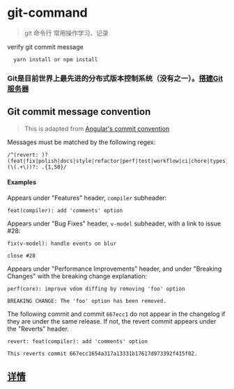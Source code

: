 # git-command

> git 命令行 常用操作学习、记录

verify git commit message 
```
  yarn install or npm install
```


### Git是目前世界上最先进的分布式版本控制系统（没有之一）。[搭建Git服务器](https://bolerolily.github.io/2018/08/02/%E6%90%AD%E5%BB%BAGit%E6%9C%8D%E5%8A%A1%E5%99%A8/)


## Git commit message convention

> This is adapted from [Angular's commit convention](https://github.com/conventional-changelog/conventional-changelog/tree/master/packages/conventional-changelog-angular)

Messages must be matched by the following regex:

```
/^(revert: )?(feat|fix|polish|docs|style|refactor|perf|test|workflow|ci|chore|types)(\(.+\))?: .{1,50}/
```

#### Examples

Appears under "Features" header, `compiler` subheader:

```
feat(compiler): add 'comments' option
```

Appears under "Bug Fixes" header, `v-model` subheader, with a link to issue #28:

```
fix(v-model): handle events on blur

close #28
```

Appears under "Performance Improvements" header, and under "Breaking Changes" with the breaking change explanation:

```
perf(core): improve vdom diffing by removing 'foo' option

BREAKING CHANGE: The 'foo' option has been removed.
```

The following commit and commit `667ecc1` do not appear in the changelog if they are under the same release. If not, the revert commit appears under the "Reverts" header.

```
revert: feat(compiler): add 'comments' option

This reverts commit 667ecc1654a317a13331b17617d973392f415f02.
```

## [详情](https://github.com/hzh100/git-commit-commitizen)

